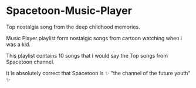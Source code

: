 # Spacetoon-Music-Player
Top nostalgia song from the deep childhood memories.

Music Player playlist form nostalgic songs from cartoon watching when i was a kid.

This playlist contains 10 songs that i would say the Top songs from Spacetoon channel.

It is absolutely correct that Spacetoon is  ✨ "the channel of the future youth" ✨
